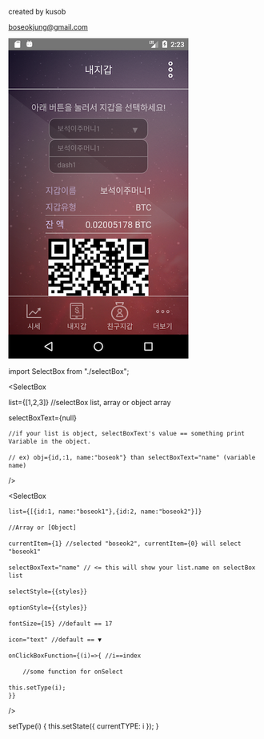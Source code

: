 created by kusob

boseokjung@gmail.com

![Alt text](./img.png?raw=true "Title")

import SelectBox from "./selectBox";


<SelectBox

  list={[1,2,3]} //selectBox list, array or object array

  selectBoxText={null}
  
    //if your list is object, selectBoxText's value == something print Variable in the object.
    
    // ex) obj={id,:1, name:"boseok"} than selectBoxText="name" (variable name)
/>


<SelectBox 
    
    list={[{id:1, name:"boseok1"},{id:2, name:"boseok2"}]}
    
    //Array or [Object]
    
    currentItem={1} //selected "boseok2", currentItem={0} will select "boseok1"
    
    selectBoxText="name" // <= this will show your list.name on selectBox list
    
    selectStyle={{styles}}
    
    optionStyle={{styles}}
    
    fontSize={15} //default == 17
    
    icon="text" //default == ▼
    
    onClickBoxFunction={(i)=>{ //i==index
    
        //some function for onSelect
    	
	this.setType(i);
    }}

/>

setType(i) {
        this.setState({ currentTYPE: i });
}
